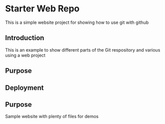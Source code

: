 # Starter Web Repo

This is a simple website project for showing how to use git with github 

## Introduction

This is an example to show different parts of the Git respository and various using a web project

## Purpose 


## Deployment


## Purpose

Sample website with plenty of files for demos